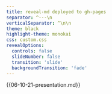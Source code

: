 ```yaml
---
title: reveal-md deployed to gh-pages
separator: ^---\n
verticalSeparator: ^\n\n
theme: black
highlight-theme: monokai
css: custom.css
revealOptions:
  controls: false
  slideNumber: false
  transition: 'slide'
  backgroundTransition: 'fade'
---
```

{{06-10-21-presentation.md}}
